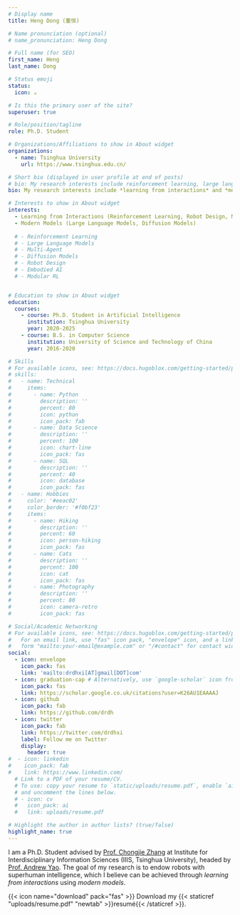 ```yaml
---
# Display name
title: Heng Dong (董恒)

# Name pronunciation (optional)
# name_pronunciation: Heng Dong

# Full name (for SEO)
first_name: Heng
last_name: Dong

# Status emoji
status:
  icon: ☕️

# Is this the primary user of the site?
superuser: true

# Role/position/tagline
role: Ph.D. Student 

# Organizations/Affiliations to show in About widget
organizations:
  - name: Tsinghua University
    url: https://www.tsinghua.edu.cn/

# Short bio (displayed in user profile at end of posts)
# bio: My research interests include reinforcement learning, large language models, diffusion models, multi-agent, robot design.
bio: My research interests include *learning from interactions* and *modern models* 

# Interests to show in About widget
interests:
  - Learning from Interactions (Reinforcement Learning, Robot Design, Multi-Agent)
  - Modern Models (Large Language Models, Diffusion Models)
  
  # - Reinforcement Learning
  # - Large Language Models  
  # - Multi-Agent
  # - Diffusion Models
  # - Robot Design
  # - Embodied AI
  # - Modular RL


# Education to show in About widget
education:
  courses:
    - course: Ph.D. Student in Artificial Intelligence
      institution: Tsinghua University
      year: 2020-2025
    - course: B.S. in Computer Science
      institution: University of Science and Technology of China
      year: 2016-2020

# Skills
# For available icons, see: https://docs.hugoblox.com/getting-started/page-builder/#icons
# skills:
#   - name: Technical
#     items:
#       - name: Python
#         description: ''
#         percent: 80
#         icon: python
#         icon_pack: fab
#       - name: Data Science
#         description: ''
#         percent: 100
#         icon: chart-line
#         icon_pack: fas
#       - name: SQL
#         description: ''
#         percent: 40
#         icon: database
#         icon_pack: fas
#   - name: Hobbies
#     color: '#eeac02'
#     color_border: '#f0bf23'
#     items:
#       - name: Hiking
#         description: ''
#         percent: 60
#         icon: person-hiking
#         icon_pack: fas
#       - name: Cats
#         description: ''
#         percent: 100
#         icon: cat
#         icon_pack: fas
#       - name: Photography
#         description: ''
#         percent: 80
#         icon: camera-retro
#         icon_pack: fas

# Social/Academic Networking
# For available icons, see: https://docs.hugoblox.com/getting-started/page-builder/#icons
#   For an email link, use "fas" icon pack, "envelope" icon, and a link in the
#   form "mailto:your-email@example.com" or "/#contact" for contact widget.
social:
  - icon: envelope
    icon_pack: fas
    link: 'mailto:drdhxi[AT]gmail[DOT]com'
  - icon: graduation-cap # Alternatively, use `google-scholar` icon from `ai` icon pack
    icon_pack: fas
    link: https://scholar.google.co.uk/citations?user=K26AU1EAAAAJ
  - icon: github
    icon_pack: fab
    link: https://github.com/drdh
  - icon: twitter
    icon_pack: fab
    link: https://twitter.com/drdhxi
    label: Follow me on Twitter
    display:
      header: true
#  - icon: linkedin
#    icon_pack: fab
#    link: https://www.linkedin.com/
  # Link to a PDF of your resume/CV.
  # To use: copy your resume to `static/uploads/resume.pdf`, enable `ai` icons in `params.yaml`,
  # and uncomment the lines below.
  # - icon: cv
  #   icon_pack: ai
  #   link: uploads/resume.pdf

# Highlight the author in author lists? (true/false)
highlight_name: true
---
```


I am a Ph.D. Student advised by [Prof. Chongjie Zhang](http://people.iiis.tsinghua.edu.cn/~zhang/) at Institute for Interdisciplinary Information Sciences (IIIS, Tsinghua University), headed by [Prof. Andrew Yao](https://iiis.tsinghua.edu.cn/yao/). The goal of my research is to endow robots with superhuman intelligence, which I believe can be achieved through *learning from interactions* using *modern models*.

[//]: # (&#40;{{< icon name="download" pack="fas" >}} Download my {{< staticref "uploads/demo_resume.pdf" "newtab" >}}resumé{{< /staticref >}}.&#41;)

{{< icon name="download" pack="fas" >}} Download my {{< staticref "uploads/resume.pdf" "newtab" >}}resumé{{< /staticref >}}.